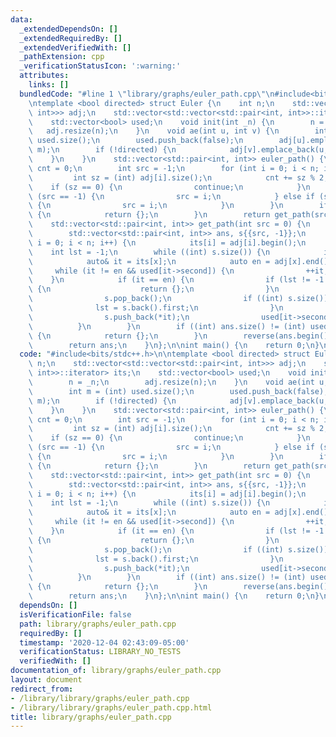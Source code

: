 ```yaml
---
data:
  _extendedDependsOn: []
  _extendedRequiredBy: []
  _extendedVerifiedWith: []
  _pathExtension: cpp
  _verificationStatusIcon: ':warning:'
  attributes:
    links: []
  bundledCode: "#line 1 \"library/graphs/euler_path.cpp\"\n#include<bits/stdc++.h>\n\
    \ntemplate <bool directed> struct Euler {\n    int n;\n    std::vector<std::vector<std::pair<int,\
    \ int>>> adj;\n    std::vector<std::vector<std::pair<int, int>>::iterator> its;\n\
    \    std::vector<bool> used;\n    void init(int _n) {\n        n = _n;\n     \
    \   adj.resize(n);\n    }\n    void ae(int u, int v) {\n        int m = (int)\
    \ used.size();\n        used.push_back(false);\n        adj[u].emplace_back(v,\
    \ m);\n        if (!directed) {\n            adj[v].emplace_back(u, m);\n    \
    \    }\n    }\n    std::vector<std::pair<int, int>> euler_path() {\n        int\
    \ cnt = 0;\n        int src = -1;\n        for (int i = 0; i < n; i++) {\n   \
    \         int sz = (int) adj[i].size();\n            cnt += sz % 2;\n        \
    \    if (sz == 0) {\n                continue;\n            }\n            if\
    \ (src == -1) {\n                src = i;\n            } else if (src % 2 == 0)\
    \ {\n                src = i;\n            }\n        }\n        if (src == -1)\
    \ {\n            return {};\n        }\n        return get_path(src);\n    }\n\
    \    std::vector<std::pair<int, int>> get_path(int src = 0) {\n        its.resize(n);\n\
    \        std::vector<std::pair<int, int>> ans, s{{src, -1}};\n        for (int\
    \ i = 0; i < n; i++) {\n            its[i] = adj[i].begin();\n        }\n    \
    \    int lst = -1;\n        while ((int) s.size()) {\n            int x = s.back().first;\n\
    \            auto& it = its[x];\n            auto en = adj[x].end();\n       \
    \     while (it != en && used[it->second]) {\n                ++it;\n        \
    \    }\n            if (it == en) {\n                if (lst != -1 && lst != x)\
    \ {\n                    return {};\n                }\n                ans.push_back(s.back());\n\
    \                s.pop_back();\n                if ((int) s.size()) {\n      \
    \              lst = s.back().first;\n                }\n            } else {\n\
    \                s.push_back(*it);\n                used[it->second] = 1;\n  \
    \          }\n        }\n        if ((int) ans.size() != (int) used.size() + 1)\
    \ {\n            return {};\n        }\n        reverse(ans.begin(), ans.end());\n\
    \        return ans;\n    }\n};\n\nint main() {\n    return 0;\n}\n"
  code: "#include<bits/stdc++.h>\n\ntemplate <bool directed> struct Euler {\n    int\
    \ n;\n    std::vector<std::vector<std::pair<int, int>>> adj;\n    std::vector<std::vector<std::pair<int,\
    \ int>>::iterator> its;\n    std::vector<bool> used;\n    void init(int _n) {\n\
    \        n = _n;\n        adj.resize(n);\n    }\n    void ae(int u, int v) {\n\
    \        int m = (int) used.size();\n        used.push_back(false);\n        adj[u].emplace_back(v,\
    \ m);\n        if (!directed) {\n            adj[v].emplace_back(u, m);\n    \
    \    }\n    }\n    std::vector<std::pair<int, int>> euler_path() {\n        int\
    \ cnt = 0;\n        int src = -1;\n        for (int i = 0; i < n; i++) {\n   \
    \         int sz = (int) adj[i].size();\n            cnt += sz % 2;\n        \
    \    if (sz == 0) {\n                continue;\n            }\n            if\
    \ (src == -1) {\n                src = i;\n            } else if (src % 2 == 0)\
    \ {\n                src = i;\n            }\n        }\n        if (src == -1)\
    \ {\n            return {};\n        }\n        return get_path(src);\n    }\n\
    \    std::vector<std::pair<int, int>> get_path(int src = 0) {\n        its.resize(n);\n\
    \        std::vector<std::pair<int, int>> ans, s{{src, -1}};\n        for (int\
    \ i = 0; i < n; i++) {\n            its[i] = adj[i].begin();\n        }\n    \
    \    int lst = -1;\n        while ((int) s.size()) {\n            int x = s.back().first;\n\
    \            auto& it = its[x];\n            auto en = adj[x].end();\n       \
    \     while (it != en && used[it->second]) {\n                ++it;\n        \
    \    }\n            if (it == en) {\n                if (lst != -1 && lst != x)\
    \ {\n                    return {};\n                }\n                ans.push_back(s.back());\n\
    \                s.pop_back();\n                if ((int) s.size()) {\n      \
    \              lst = s.back().first;\n                }\n            } else {\n\
    \                s.push_back(*it);\n                used[it->second] = 1;\n  \
    \          }\n        }\n        if ((int) ans.size() != (int) used.size() + 1)\
    \ {\n            return {};\n        }\n        reverse(ans.begin(), ans.end());\n\
    \        return ans;\n    }\n};\n\nint main() {\n    return 0;\n}\n"
  dependsOn: []
  isVerificationFile: false
  path: library/graphs/euler_path.cpp
  requiredBy: []
  timestamp: '2020-12-04 02:43:09-05:00'
  verificationStatus: LIBRARY_NO_TESTS
  verifiedWith: []
documentation_of: library/graphs/euler_path.cpp
layout: document
redirect_from:
- /library/library/graphs/euler_path.cpp
- /library/library/graphs/euler_path.cpp.html
title: library/graphs/euler_path.cpp
---
```

